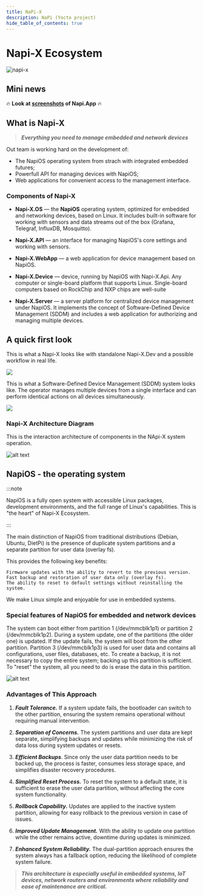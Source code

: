 ```yaml
---
title: NaPi-X
description: NaPi (Yocto project)
hide_table_of_contents: true
---
```


# Napi-X Ecosystem

![napi-x](img/napi-x-first-logo-small.png)

<!-- :fire: ***Everything you need to manage embedded and network devices***:fire: -->

## Mini news

:fire: **Look at [screenshots](/whitepaper/screenshots/) of Napi.App** :fire:

## What is Napi-X

>***Everything you need to manage embedded and network devices***

Out team is working hard on the development of:

- The NapiOS operating system from strach with integrated embedded futures;
- Powerfull API for managing devices with NapiOS;
- Web applications for convenient access to the management interface.

### Components of Napi-X

- **Napi-X.OS** — the **NapiOS** operating system, optimized for embedded and networking devices, based on Linux. It includes built-in software for working with sensors and data streams out of the box (Grafana, Telegraf, InfluxDB, Mosquitto).

- **Napi-X.API** — an interface for managing NapiOS's core settings and working with sensors.

- **Napi-X.WebApp** — a web application for device management based on NapiOS.

- **Napi-X.Device** — device, running by NapiOS with Napi-X.Api. Any computer or single-board platform that supports Linux. Single-board computers based on RockChip and NXP chips are well-suite

- **Napi-X.Server** — a server platform for centralized device management under NapiOS. It implements the concept of Software-Defined Device Management (SDDM) and includes a web application for authorizing and managing multiple devices.

## A quick first look

This is what a Napi-X looks like with standalone Napi-X.Dev and a possible workflow in real life.

![](img/napi-x-standalone-1.png)

This is what a Software-Defined Device Management (SDDM) system looks like. The operator manages multiple devices from a single interface and can perform identical actions on all devices simultaneously.

![](img/napi-x-system-1.png)

### Napi-X Architecture Diagram

This is the interaction architecture of components in the NApi-X system operation.

![alt text](img/napi-x-arch-2.png)

## NapiOS - the operating system

:::note

NapiOS is a fully open system with accessible Linux packages, development environments, and the full range of Linux's capabilities. This is "the heart" of Napi-X Ecosystem.

:::

The main distinction of NapiOS from traditional distributions (Debian, Ubuntu, DietPi) is the presence of duplicate system partitions and a separate partition for user data (overlay fs).

This provides the following key benefits:

    Firmware updates with the ability to revert to the previous version.
    Fast backup and restoration of user data only (overlay fs).
    The ability to reset to default settings without reinstalling the system.

We make Linux simple and enjoyable for use in embedded systems.

### Special features of NapiOS for embedded and network devices

The system can boot either from partition 1 (/dev/mmcblk1p1) or partition 2 (/dev/mmcblk1p2). During a system update, one of the partitions (the older one) is updated. If the update fails, the system will boot from the other partition. Partition 3 (/dev/mmcblk1p3) is used for user data and contains all configurations, user files, databases, etc. To create a backup, it is not necessary to copy the entire system; backing up this partition is sufficient. To "reset" the system, all you need to do is erase the data in this partition.

![alt text](img/napi-os-fs-arch.png)

### Advantages of This Approach

1. ***Fault Tolerance.*** If a system update fails, the bootloader can switch to the other partition, ensuring the system remains operational without requiring manual intervention.

2. ***Separation of Concerns.*** The system partitions and user data are kept separate, simplifying backups and updates while minimizing the risk of data loss during system updates or resets.

3. ***Efficient Backups***. Since only the user data partition needs to be backed up, the process is faster, consumes less storage space, and simplifies disaster recovery procedures.

4. ***Simplified Reset Process.*** To reset the system to a default state, it is sufficient to erase the user data partition, without affecting the core system functionality.

5. ***Rollback Capability.*** Updates are applied to the inactive system partition, allowing for easy rollback to the previous version in case of issues.

6. ***Improved Update Management.*** With the ability to update one partition while the other remains active, downtime during updates is minimized.

7. ***Enhanced System Reliability.*** The dual-partition approach ensures the system always has a fallback option, reducing the likelihood of complete system failure.

>***This architecture is especially useful in embedded systems, IoT devices, network routers and environments where reliability and ease of maintenance are critical.***
